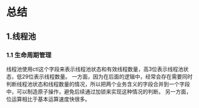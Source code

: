 # 总结
## 1.线程池
### 1.1 生命周期管理
线程池使用ctl这个字段来表示线程池状态和有效线程数量，高3位表示线程池状态，低29位表示线程数量。
一方面，因为在后面的逻辑中，经常会存在需要同时判断线程池状态和线程数量的情况，所以把两个业务含义的字段合并到一个字段中，可以制造原子操作，避免后续通过加锁来实现这种情况的判断。
另一方面，位运算相比于基本运算速度快很多。
